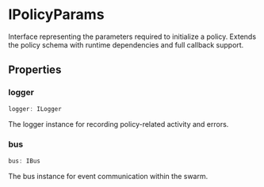 # IPolicyParams

Interface representing the parameters required to initialize a policy.
Extends the policy schema with runtime dependencies and full callback support.

## Properties

### logger

```ts
logger: ILogger
```

The logger instance for recording policy-related activity and errors.

### bus

```ts
bus: IBus
```

The bus instance for event communication within the swarm.
